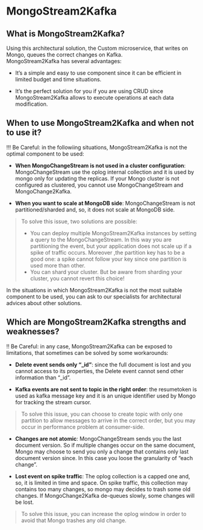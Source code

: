 # MongoStream2Kafka 

## What is MongoStream2Kafka?
Using this architectural solution, the Custom microservice, that writes on Mongo, queues the correct changes on Kafka.      
MongoStream2Kafka has several advantages:    

 * It’s a simple and easy to use component since it can be efficient in limited budget and time situations.    

 * It’s the perfect solution for you if you are using CRUD since MongoStream2Kafka allows to execute operations at each data modification.     


## When to use MongoStream2Kafka and when not to use it?
!!! Be Careful: in the followiing situations, MongoStream2Kafka is not the optimal component to be used:    

 * **When MongoChangeStream is not used in a cluster configuration**: MongoChangeStream use the oplog internal collection and it is used by mongo only for updating the replicas. If your Mongo cluster is not configured as clustered, you cannot use MongoChangeStream and MongoChange2Kafka.

 * **When you want to scale at MongoDB side**: MongoChangeStream is not partitioned/sharded and, so, it does not scale at MongoDB side.   
 > To solve this issue, two solutions are possible:       <br>
 >  * You can deploy multiple MongoStream2Kafka instances by setting a query to the MongoChangeStream. In this way you are partitioning the event, but your application does not scale up if a spike of traffic occurs. Moreover ,the partition key has to be a good one: a spike cannot follow your key since one partition is used more than other.   <br>   
 >  * You can shard your cluster. But be aware from sharding your cluster, you cannot revert this choice!


In the situations in which MongoStream2Kafka is not the most suitable component to be used, you can ask to our specialists for architectural advices about other solutions.

## Which are MongoStream2Kafka strengths and weaknesses?

!! Be Careful: in any case, MongoStream2Kafka can be exposed to limitations, that sometimes can be solved by some workarounds:    

 * **Delete event sends only “_id”**: since the full document is lost and you cannot access to its properties, the Delete event cannot send other information than “_id”.     

 * **Kafka events are not sent to topic in the right order**: the resumetoken is used as kafka message key and it is an unique identifier used by Mongo for tracking the stream cursor.     
 > To solve this issue, you can choose to create topic with only one partition to allow messages to arrive in the correct order, but you may occur in performance problem at consumer-side.    

 * **Changes are not atomic**: MongoChangeStream sends you the last document version. So if multiple changes occur on the same document, Mongo may choose to send you only a change that contains only last document version since. In this case you loose the granularity of “each change”.    

 * **Lost event on spike traffic**: The oplog collection is a capped one and, so, it is limited in time and space. On spike traffic, this collection may contains too many changes, so mongo may decides to trash some old changes. If MongoChange2Kafka de-queues slowly, some changes will be lost.     
 > To solve this issue, you can increase the oplog window in order to avoid that Mongo trashes any old change.




